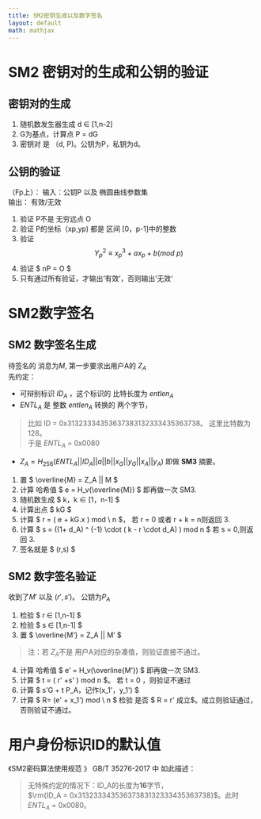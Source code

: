 ```yaml
---
title: SM2密钥生成以及数字签名
layout: default
math: mathjax
---
```


# SM2 密钥对的生成和公钥的验证
## 密钥对的生成
1. 随机数发生器生成 d ∈ [1,n-2]  
2. G为基点，计算点 P = dG  
3. 密钥对 是 （d, P)。公钥为P，私钥为d。

## 公钥的验证
（Fp上）：
输入：公钥P 以及 椭圆曲线参数集  
输出： 有效/无效

1. 验证 P不是 无穷远点 O  
2. 验证 P的坐标（xp,yp) 都是 区间 [0，p-1]中的整数  
3. 验证 $$Y_p^{2}  \equiv x_p^{3} + a x_p + b (mod \ p)$$  
4. 验证 $ nP = O $  
5. 只有通过所有验证，才输出‘有效’，否则输出’无效‘  

# SM2数字签名
## SM2 数字签名生成 
待签名的 消息为$M$,  第一步要求出用户A的 $Z_A$  
先约定：  
- 可辩别标识 $ID_A$ ，这个标识的 比特长度为 $entlen_A$  
- $ENTL_A$ 是 整数  $entlen_A$  转换的 两个字节，  
> 比如 ID = 0x31323334353637383132333435363738。 这里比特数为128。  
于是 $ENTL_A$ = 0x0080  


- $Z_A  = H_{256}(ENTL _A|| ID_A || a || b || x_G || y_G|| x_A || y_A )$ 即做 **SM3** 摘要。  
1. 置 $ \overline{M} = Z_A || M $   
2. 计算 哈希值 $ e = H_v(\overline{M}) $ 即再做一次 SM3.  
3. 随机数生成 $ k，k ∈ [1，n-1] $  
4. 计算出点 $ kG $  
5. 计算 $ r = ( e + kG.x ) mod \ n $， 若 r = 0 或者 r + k = n则返回 3.  
6. 计算  $ s = ((1+ d_A) ^ {-1} \cdot  ( k - r \cdot d_A) ) mod n $ 若 s = 0,则返回 3.  
7. 签名就是 $ (r,s) $  

## SM2 数字签名验证 
收到了$M'$ 以及 $(r',s')$。 公钥为$P_A$  
1. 检验 $ r ∈ [1,n-1] $  
2. 检验 $ s ∈ [1,n-1] $  
3. 置  $ \overline{M‘} = Z_A || M’ $   
> 注：若 $Z_A$不是 用户A对应的杂凑值，则验证直接不通过。  
4. 计算 哈希值 $ e’ = H_v(\overline{M‘}) $ 即再做一次 SM3.  
5. 计算 $ t = ( r' +s' ) mod n $。 若 t = 0 ，则验证不通过  
6. 计算 $ s'G  + t P_A，记作(x_1'，y_1') $  
7. 计算 $ R= (e' + x_1') mod \ n $ 检验 是否 $ R = r' 成立$。成立则验证通过，否则验证不通过。  

# 用户身份标识ID的默认值
《SM2密码算法使用规范 》 GB/T 35276-2017 中 如此描述：  
> 无特殊约定的情况下：ID_A的长度为**16**字节，  
$\rm{ID_A  = 0x31323334353637383132333435363738}$。此时 $ENTL_A$ = 0x0080。  

